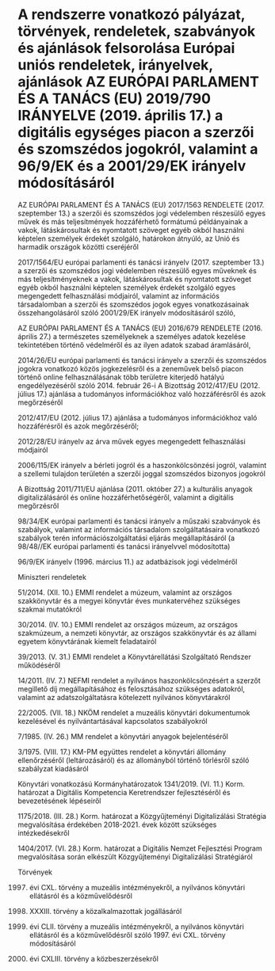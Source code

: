 # A rendszerre vonatkozó pályázat, törvények, rendeletek, szabványok és ajánlások felsorolása Európai uniós rendeletek, irányelvek, ajánlások AZ EURÓPAI PARLAMENT ÉS A TANÁCS (EU) 2019/790 IRÁNYELVE (2019. április 17.) a digitális egységes piacon a szerzői és szomszédos jogokról, valamint a 96/9/EK és a 2001/29/EK irányelv módosításáról

AZ EURÓPAI PARLAMENT ÉS A TANÁCS (EU) 2017/1563 RENDELETE (2017. szeptember 13.) a szerzői és szomszédos jogi védelemben részesülő egyes művek és más teljesítmények hozzáférhető formátumú példányainak a vakok, látáskárosultak és nyomtatott szöveget egyéb okból használni képtelen személyek érdekét szolgáló, határokon átnyúló, az Unió és harmadik országok közötti cseréjéről

2017/1564/EU európai parlamenti és tanácsi irányelv (2017. szeptember 13.) a szerzői és szomszédos jogi védelemben részesülő egyes műveknek és más teljesítményeknek a vakok, látáskárosultak és nyomtatott szöveget egyéb okból használni képtelen személyek érdekét szolgáló egyes megengedett felhasználási módjairól, valamint az információs társadalomban a szerzői és szomszédos jogok egyes vonatkozásainak összehangolásáról szóló 2001/29/EK irányelv módosításáról szóló,

AZ EURÓPAI PARLAMENT ÉS A TANÁCS (EU) 2016/679 RENDELETE (2016. április 27.) a természetes személyeknek a személyes adatok kezelése tekintetében történő védelméről és az ilyen adatok szabad áramlásáról,

2014/26/EU európai parlamenti és tanácsi irányelv a szerzői és szomszédos jogokra vonatkozó közös jogkezelésről és a zeneművek belső piacon történő online felhasználásának több területre kiterjedő hatályú engedélyezéséről szóló 2014. február 26-i A Bizottság 2012/417/EU (2012. július 17.) ajánlása a tudományos információkhoz való hozzáférésről és azok megőrzéséről

2012/417/EU (2012. július 17.) ajánlása a tudományos információkhoz való hozzáférésről és azok megőrzéséről;

2012/28/EU irányelv az árva művek egyes megengedett felhasználási módjairól

2006/115/EK irányelv a bérleti jogról és a haszonkölcsönzési jogról, valamint a szellemi tulajdon területén a szerzői joggal szomszédos bizonyos jogokról

A Bizottság 2011/711/EU ajánlása (2011. október 27.) a kulturális anyagok digitalizálásáról és online hozzáférhetőségéről, valamint a digitális megőrzésről

98/34/EK európai parlamenti és tanácsi irányelv a műszaki szabványok és szabályok, valamint az információs társadalom szolgáltatásaira vonatkozó szabályok terén információszolgáltatási eljárás megállapításáról (a 98/48//EK európai parlamenti és tanácsi irányelvvel módosította)

96/9/EK irányelv (1996. március 11.) az adatbázisok jogi védelméről

Miniszteri rendeletek

51/2014. (XII. 10.) EMMI rendelet a múzeum, valamint az országos szakkönyvtár és a megyei könyvtár éves munkatervéhez szükséges szakmai mutatókról

30/2014. (IV. 10.) EMMI rendelet az országos múzeum, az országos szakmúzeum, a nemzeti könyvtár, az országos szakkönyvtár és az állami egyetem könyvtárának kiemelt feladatairól

39/2013. (V. 31.) EMMI rendelet a Könyvtárellátási Szolgáltató Rendszer működéséről

14/2011. (IV. 7.) NEFMI rendelet a nyilvános haszonkölcsönzésért a szerzőt megillető díj megállapításához és felosztásához szükséges adatokról, valamint az adatszolgáltatásra kötelezett nyilvános könyvtárakról

22/2005. (VII. 18.) NKÖM rendelet a muzeális könyvtári dokumentumok kezelésével és nyilvántartásával kapcsolatos szabályokról

7/1985. (IV. 26.) MM rendelet a könyvtári anyagok bejelentéséről

3/1975. (VIII. 17.) KM-PM együttes rendelet a könyvtári állomány ellenőrzéséről (leltározásáról) és az állományból történő törlésről szóló szabályzat kiadásáról

Könyvtári vonatkozású Kormányhatározatok 1341/2019. (VI. 11.) Korm. határozat a Digitális Kompetencia Keretrendszer fejlesztéséről és bevezetésének lépéseiről

1175/2018. (III. 28.) Korm. határozat a Közgyűjteményi Digitalizálási Stratégia megvalósítása érdekében 2018-2021. évek között szükséges intézkedésekről

1404/2017. (VI. 28.) Korm. határozat a Digitális Nemzet Fejlesztési Program megvalósítása során elkészült Közgyűjteményi Digitalizálási Stratégiáról

Törvények

1997. évi CXL. törvény a muzeális intézményekről, a nyilvános könyvtári ellátásról és a közművelődésről

1992. XXXIII. törvény a közalkalmazottak jogállásáról

2012. évi CLII. törvény a muzeális intézményekről, a nyilvános könyvtári ellátásról és a közművelődésről szóló 1997. évi CXL. törvény módosításáról

2015. évi CXLIII. törvény a közbeszerzésekről
